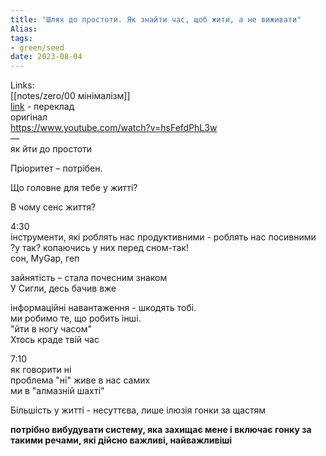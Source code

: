 ```yaml
---
title: "Шлях до простоти. Як знайти час, щоб жити, а не виживати"
Alias: 
tags:
- green/seed
date: 2023-08-04
---
```

Links:  
[[notes/zero/00 мінімалізм]]  
[link](https://www.youtube.com/watch?v=0U-hiFA6vyo&list=PLqBEhHZZeHYpnq-mfksU5vjnTCQfu_E98&index=30)  - переклад  
оригінал  
https://www.youtube.com/watch?v=hsFefdPhL3w  
—  
як йти до простоти

Пріоритет – потрібен.

Що головне для тебе у житті?

В чому сенс життя?

4:30  
інструменти, які роблять нас продуктивними - роблять нас посивними  
?у так? копаючись у них перед сном-так!  
сон, MyGap, геп

зайнятість – стала почесним знаком  
У Сигли, десь бачив вже

інформаційні навантаження - шкодять тобі.  
ми робимо те, що робить інші.  
"йти в ногу часом"  
Хтось краде твій час

7:10  
як говорити ні  
проблема "ні" живе в нас самих  
ми в "алмазній шахті"

Більшість у житті - несуттєва, лише ілюзія гонки за щастям

**потрібно вибудувати систему, яка захищає мене і включає гонку за такими речами, які дійсно важливі, найважливіші**





